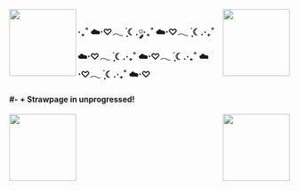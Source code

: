 <img align= "right" height= "120" src= "https://i.pinimg.com/originals/cd/4a/dd/cd4addb03dbfb01b2fe3072990e42ea6.gif" />


<img align= "left" height= "120" src= "https://i.pinimg.com/originals/98/bf/2b/98bf2bab3eca90338da2a441c34fc8f1.gif" />

<h3>‧₊˚ ☁️⋅♡𓂃 ࣪ ִֶָ☾.༘‧₊˚ ☁️⋅♡𓂃 ࣪ ִֶָ☾.‧₊˚ ☁️⋅♡𓂃 ࣪ ִֶָ☾.‧₊˚ ☁️⋅♡𓂃 ࣪ ִֶָ☾.‧₊˚ ☁️⋅♡𓂃 ࣪ ִֶָ☾.‧₊˚ ☁️⋅♡ </h3>

<h4> #- + Strawpage in unprogressed!</h4> 

<img align= "right" height= "120" src= "https://i.pinimg.com/originals/98/bf/2b/98bf2bab3eca90338da2a441c34fc8f1.gif" />


<img align= "left" height= "120" src= "https://i.pinimg.com/originals/cd/4a/dd/cd4addb03dbfb01b2fe3072990e42ea6.gif" />


